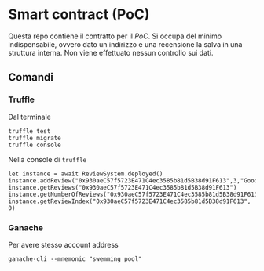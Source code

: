 # Smart contract (PoC)

Questa repo contiene il contratto per il *PoC*. Si occupa del minimo indispensabile, ovvero dato un indirizzo e una recensione la salva in una struttura interna. Non viene effettuato nessun controllo sui dati.

## Comandi

### Truffle

Dal terminale
```
truffle test
truffle migrate
truffle console
```

Nella console di `truffle`
```
let instance = await ReviewSystem.deployed()
instance.addReview("0x930aeC57f5723E471C4ec3585b81d5B38d91F613",3,"Good")
instance.getReviews("0x930aeC57f5723E471C4ec3585b81d5B38d91F613")
instance.getNumberOfReviews("0x930aeC57f5723E471C4ec3585b81d5B38d91F613")
instance.getReviewIndex("0x930aeC57f5723E471C4ec3585b81d5B38d91F613", 0)
```
### Ganache
Per avere stesso account address
```
ganache-cli --mnemonic "swemming pool"
```
